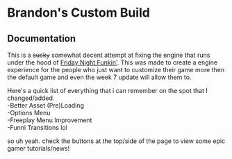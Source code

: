 # Brandon's Custom Build
## Documentation  

This is a ~~sucky~~ somewhat decent attempt at fixing the engine that runs under the hood of [Friday Night Funkin'](https://github.com/ninjamuffin99/funkin). This was made to create a engine experience for the people who just want to customize their game more then the default game and even the week 7 update will allow them to.  

Here's a quick list of everything that i can remember on the spot that I changed/added.  
-Better Asset (Pre)Loading  
-Options Menu  
-Freeplay Menu Improvement  
-Funni Transitions lol  

so uh yeah. check the buttons at the top/side of the page to view some epic gamer tutorials/news!
